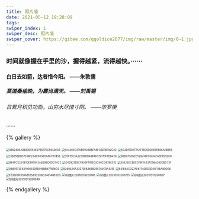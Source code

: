 ```yaml
---
title: 照片墙
date: 2021-05-12 19:28:09
tags:
swiper_index: 1
swiper_desc: 照片墙
swiper_cover: https://gitee.com/qqoldice2077/img/raw/master/img/0~1.jpg
---
```

### 时间就像握在手里的沙，握得越紧，流得越快。······

#### 白日去如箭，达者惜今阳。 ——朱敦儒

##### 莫道桑榆晚，为霞尚满天。 ——刘禹锡

###### 日累月积见功勋，山穷水尽惜寸阴。 ——华罗庚

······

{% gallery %}

<img src="https://gitee.com/qqoldice2077/img/raw/master/img/3E6240EA9683DE53E2760175C59A0E39.jpg" alt="3E6240EA9683DE53E2760175C59A0E39" style="zoom:50%;" />

<img src="https://gitee.com/qqoldice2077/img/raw/master/img/5A4265C37AB99C88BFA6FC6D16F82C22.jpg" alt="5A4265C37AB99C88BFA6FC6D16F82C22" style="zoom:50%;" />

<img src="https://gitee.com/qqoldice2077/img/raw/master/img/5C2D1FD977AAF18C5DDE835506AEB655.jpg" alt="5C2D1FD977AAF18C5DDE835506AEB655" style="zoom:50%;" />

<img src="https://gitee.com/qqoldice2077/img/raw/master/img/13B85BBB57539E234CF83B0A8FC72458.jpg" alt="13B85BBB57539E234CF83B0A8FC72458" style="zoom:50%;" />

<img src="https://gitee.com/qqoldice2077/img/raw/master/img/35F15C3A2230FBDA9FFFC5C7EF7DB429.jpg" alt="35F15C3A2230FBDA9FFFC5C7EF7DB429" style="zoom:50%;" />

<img src="https://gitee.com/qqoldice2077/img/raw/master/img/86B873092C528414E03814E43E8502C9.jpg" alt="86B873092C528414E03814E43E8502C9" style="zoom:50%;" />

<img src="https://gitee.com/qqoldice2077/img/raw/master/img/994FCE224810E597843AB29BD6DD74C2.jpg" alt="994FCE224810E597843AB29BD6DD74C2" style="zoom:50%;" />

<img src="https://gitee.com/qqoldice2077/img/raw/master/img/043921B5CF93BF781EC8346CD87BE51E.jpg" alt="043921B5CF93BF781EC8346CD87BE51E" style="zoom:50%;" />

<img src="https://gitee.com/qqoldice2077/img/raw/master/img/358250CBEE076F1442F056A3850BD73F.jpg" alt="358250CBEE076F1442F056A3850BD73F" style="zoom:50%;" />

<img src="https://gitee.com/qqoldice2077/img/raw/master/img/0889972F631990320EB016BB677B16C9.jpg" alt="0889972F631990320EB016BB677B16C9" style="zoom:50%;" />

<img src="https://gitee.com/qqoldice2077/img/raw/master/img/5269424A32270E6365B2957A5C9A421E.jpg" alt="5269424A32270E6365B2957A5C9A421E" style="zoom:50%;" />

<img src="https://gitee.com/qqoldice2077/img/raw/master/img/B41E84CD27AE67140DD3D38F0BA8D006.jpg" alt="B41E84CD27AE67140DD3D38F0BA8D006" style="zoom:50%;" />

<img src="https://gitee.com/qqoldice2077/img/raw/master/img/F530F9F359AB13583C208C346140B3CD.jpg" alt="F530F9F359AB13583C208C346140B3CD" style="zoom:50%;" />

<img src="https://gitee.com/qqoldice2077/img/raw/master/img/QQ%E5%9B%BE%E7%89%8720210513200745.jpg" alt="QQ图片20210513200745" style="zoom:50%;" />

<img src="https://gitee.com/qqoldice2077/img/raw/master/img/QQ%E5%9B%BE%E7%89%8720210513200755.jpg" alt="QQ图片20210513200755" style="zoom:50%;" />

<img src="https://gitee.com/qqoldice2077/img/raw/master/img/QQ%E5%9B%BE%E7%89%8720210513200807.jpg" alt="QQ图片20210513200807" style="zoom:50%;" />

<img src="https://gitee.com/qqoldice2077/img/raw/master/img/QQ%E5%9B%BE%E7%89%8720210513200949.jpg" alt="QQ图片20210513200949" style="zoom:50%;" />

{% endgallery %}